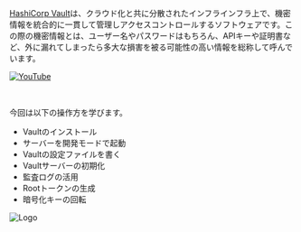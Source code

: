[HashiCorp Vault](https://www.vaultproject.io)は、クラウド化と共に分散されたインフラインフラ上で、機密情報を統合的に一貫して管理しアクセスコントロールするソフトウェアです。この際の機密情報とは、ユーザー名やパスワードはもちろん、APIキーや証明書など、外に漏れてしまったら多大な損害を被る可能性の高い情報を総称して呼んでいます。

[![YouTube](https://s3-us-west-1.amazonaws.com/education-yh/Armon_whiteboard.png)](https://youtu.be/VYfl-DpZ5wM)

<br>

今回は以下の操作方を学びます。

- Vaultのインストール
- サーバーを開発モードで起動
- Vaultの設定ファイルを書く
- Vaultサーバーの初期化
- 監査ログの活用
- Rootトークンの生成
- 暗号化キーの回転

<img src="https://education-yh.s3-us-west-2.amazonaws.com/Vault_Icon_FullColor.png" alt="Logo"/>
